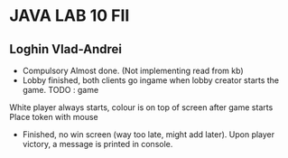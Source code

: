 # JAVA LAB 10 FII 

## Loghin Vlad-Andrei

* Compulsory Almost done. (Not implementing read from kb)
* Lobby finished, both clients go ingame when lobby creator starts the game. TODO : game

White player always starts, colour is on top of screen after game starts
Place token with mouse


* Finished, no win screen (way too late, might add later). Upon player victory, a message is printed in console.
